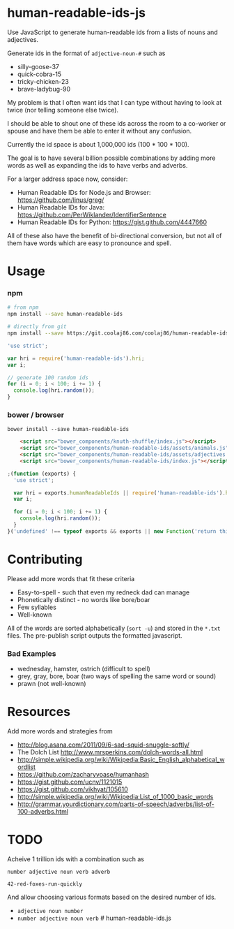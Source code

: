 human-readable-ids-js
=====================

Use JavaScript to generate human-readable ids from a lists of nouns and adjectives.

Generate ids in the format of `adjective-noun-#` such as

* silly-goose-37
* quick-cobra-15
* tricky-chicken-23
* brave-ladybug-90

My problem is that I often want ids that I can type without having to
look at twice (nor telling someone else twice).

I should be able to shout one of these ids across the room to a co-worker
or spouse and have them be able to enter it without any confusion.

Currently the id space is about 1,000,000 ids (100 * 100 * 100).

The goal is to have several billion possible combinations by adding
more words as well as expanding the ids to have verbs and adverbs.

For a larger address space now, consider:

  * Human Readable IDs for Node.js and Browser: <https://github.com/linus/greg/>
  * Human Readable IDs for Java: <https://github.com/PerWiklander/IdentifierSentence>
  * Human Readable IDs for Python: <https://gist.github.com/4447660>

All of these also have the benefit of bi-directional conversion, but not all of them
have words which are easy to pronounce and spell.

Usage
=======

### npm

```bash
# from npm
npm install --save human-readable-ids
```

```bash
# directly from git
npm install --save https://git.coolaj86.com/coolaj86/human-readable-ids.js.git
```

```javascript
'use strict';

var hri = require('human-readable-ids').hri;
var i;

// generate 100 random ids
for (i = 0; i < 100; i += 1) {
  console.log(hri.random());
}
```

### bower / browser

```
bower install --save human-readable-ids
```

```html
    <script src="bower_components/knuth-shuffle/index.js"></script>
    <script src="bower_components/human-readable-ids/assets/animals.js"></script>
    <script src="bower_components/human-readable-ids/assets/adjectives.js"></script>
    <script src="bower_components/human-readable-ids/index.js"></script>
```

```javascript
;(function (exports) {
  'use strict';

  var hri = exports.humanReadableIds || require('human-readable-ids').hri;
  var i;

  for (i = 0; i < 100; i += 1) {
    console.log(hri.random());
  }
}('undefined' !== typeof exports && exports || new Function('return this')()));
```

Contributing
============

Please add more words that fit these criteria

  * Easy-to-spell - such that even my redneck dad can manage
  * Phonetically distinct - no words like bore/boar
  * Few syllables
  * Well-known

All of the words are sorted alphabetically (`sort -u`) and stored in
the `*.txt` files.
The pre-publish script outputs the formatted javascript.

### Bad Examples

  * wednesday, hamster, ostrich (difficult to spell)
  * grey, gray, bore, boar (two ways of spelling the same word or sound)
  * prawn (not well-known)

Resources
=========

Add more words and strategies from

  * <http://blog.asana.com/2011/09/6-sad-squid-snuggle-softly/>
  * The Dolch List <http://www.mrsperkins.com/dolch-words-all.html>
  * <http://simple.wikipedia.org/wiki/Wikipedia:Basic_English_alphabetical_wordlist>
  * <https://github.com/zacharyvoase/humanhash>
  * <https://gist.github.com/ucnv/1121015>
  * <https://gist.github.com/vikhyat/105610>
  * <http://simple.wikipedia.org/wiki/Wikipedia:List_of_1000_basic_words>
  * <http://grammar.yourdictionary.com/parts-of-speech/adverbs/list-of-100-adverbs.html>

TODO
====

Acheive 1 trillion ids with a combination such as

`number adjective noun verb adverb`

`42-red-foxes-run-quickly`

And allow choosing various formats based on the desired
number of ids.

  * `adjective noun number`
  * `number adjective noun verb`
#   h u m a n - r e a d a b l e - i d s . j s  
 